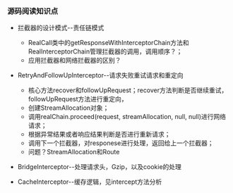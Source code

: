### 源码阅读知识点
-  拦截器的设计模式--责任链模式
   *  RealCall类中的getResponseWithInterceptorChain方法和RealInterceptorChain管理拦截器的调用，调用顺序？；
   *  应用拦截器和网络拦截器的区别？
   
-  RetryAndFollowUpInterceptor--请求失败重试请求和重定向
   *  核心方法recover和followUpRequest；recover方法判断是否继续重试，followUpRequest方法进行重定向，
   *  创建StreamAllocation对象；
   *  调用realChain.proceed(request, streamAllocation, null, null)进行网络请求；
   *  根据异常结果或者响应结果判断是否进行重新请求；
   *  调用下一个拦截器，对responese进行处理，返回给上一个拦截器；
   *  问题？StreamAllocation和Route
   
- BridgeInterceptor--处理请求头，Gzip，以及cookie的处理

- CacheInterceptor--缓存逻辑，见intercept方法分析
 